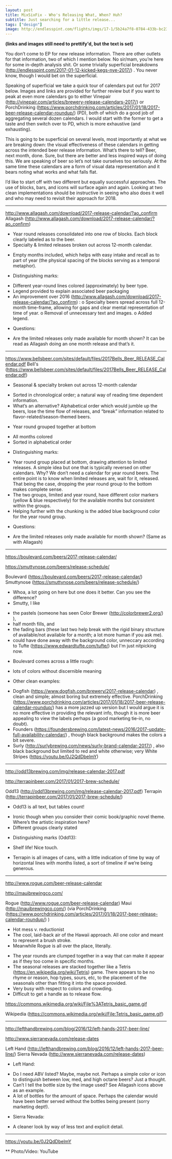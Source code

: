 ```yaml
---
layout: post
title: MixSixFix - Who's Releasing What, When? Huh?
subtitle: Just searching for a little release...
tags: ["design"]
image: http://endlesspint.com/flights/imgs/17-1/5b24a7f8-0784-433b-bc23-44355f7b8c18.jpg
---
```


**(links and images still need to prettify'd, but the text is set)**

You don’t come to EP for new release information. There are other outlets for that information, two of which I mention below. No sir/mam, you’re here for some in-depth analysis shit. Or some trivially superficial breakdowns (http://endlesspint.com/2017-01-12-kicked-kegs-nye-2017/) . You never know, though I would bet on the superficial.

Speaking of superficial we take a quick tour of calendars put out for 2017 below. Images and links are provided for further review but if you want to peak at even more calendars go to either Vinepair (http://vinepair.com/articles/brewery-release-calendars-2017/) or  PorchDrinking (https://www.porchdrinking.com/articles/2017/01/18/2017-beer-release-calendar-roundup/) (PD), both of which do a good job of aggregating several dozen calendars. I would start with the former to get a taste and then switch over to PD, which is more exhaustive (and exhausting).

This is going to be superficial on several levels, most importantly at what we are breaking down: the visual effectiveness of these calendars in getting across the intended beer release information. What’s there to tell? Beer, next month, done. Sure, but there are better and less inspired ways of doing this. We are speaking of beer so let’s not take ourselves too seriously. At the same time these calendars are a form of visual data representation and it bears noting what works and what falls flat.

I’d like to start off with two different but equally successful approaches. The use of blocks, bars, and icons will surface again and again. Looking at two clean implementations should be instructive in seeing who also does it well and who may need to revisit their approach for 2018.

* * *
http://www.allagash.com/download/2017-release-calendar/?ao_confirm
Allagash (http://www.allagash.com/download/2017-release-calendar/?ao_confirm)

* Year round releases consolidated into one row of blocks. Each block clearly labeled as to the beer.
* Specialty & limited releases broken out across 12-month calendar.
+ Empty months included, which helps with easy intake and recall as to part of year (the physical spacing of the blocks serving as a temporal metaphor).
* Distinguishing marks:
+ Different year-round lines colored (approximately) by beer type.
+ Legend provided to explain associated beer packaging
+ An improvement over 2016 (http://www.allagash.com/download/2017-release-calendar/?ao_confirm) :
o Specialty beers spread across full 12-month time-frame, allowing for gaps and clear mental representation of time of year.
o Removal of unnecessary text and images.
o Added legend.
* Questions:
+ Are the limited releases only made available for month shown? It can be read as Allagash doing an one month release and that’s it.

* * *
https://www.bellsbeer.com/sites/default/files/2017Bells_Beer_RELEASE_Calendar.pdf
Bell's (https://www.bellsbeer.com/sites/default/files/2017Bells_Beer_RELEASE_Calendar.pdf)

* Seasonal & specialty broken out across 12-month calendar
+ Sorted in chronological order; a natural way of reading time dependent information.
+ What’s an alternative? Alphabetical order which would jumble up the beers, lose the time flow of releases, and “break” information related to flavor-related/season-themed beers.
* Year round grouped together at bottom
+ All months colored
+ Sorted in alphabetical order
* Distinguishing marks:
+ Year round group placed at bottom, drawing attention to limited releases. A simple idea but one that is typically reversed on other calendars. Why? We don’t need a calendar for year round beers. The entire point is to know when limited releases are, wait for it, released. That being the case, dropping the year round group to the bottom makes complete sense.
+ The two groups, limited and year round, have different color markers (yellow & blue respectively) for the available months but consistent within the groups.
+ Helping further with the chunking is the added blue background color for the year round group.
* Questions:
+ Are the limited releases only made available for month shown? (Same as with Allagash)

* * *
https://boulevard.com/beers/2017-release-calendar/

https://smuttynose.com/beers/release-schedule/

Boulevard (https://boulevard.com/beers/2017-release-calendar/)
Smuttynose (https://smuttynose.com/beers/release-schedule/)
* Whoa, a lot going on here but one does it better. Can you see the difference?
* Smutty, I like
+ the pastels (someone has seen Color Brewer (http://colorbrewer2.org/) ),
+ half month fills, and
+ the fading bars (these last two help break with the rigid binary structure of available/not available for a month; a lot more human if you ask me).
+ could have done away with the background color, unneccary according to Tufte (https://www.edwardtufte.com/tufte/) but I'm just nitpicking now.
* Boulevard comes across a little rough:
+ lots of colors without discernible meaning
* Other clean examples:
+ Dogfish (https://www.dogfish.com/brewery/2017-release-calendar) , clean and simple; almost boring but extremely effective. PorchDrinking (https://www.porchdrinking.com/articles/2017/01/18/2017-beer-release-calendar-roundup/) has a more jazzed up version but I would argue it is no more effective in providing the relevant info, though it is more beer appealing to view the labels perhaps (a good marketing tie-in, no doubt).
+ Founders (https://foundersbrewing.com/latest-news/2016/2017-update-full-availability-calendar/) , though black background makes the colors a bit severe.
+ Surly (http://surlybrewing.com/news/surly-brand-calendar-2017/) , also black background but limited to red and white otherwise; very White Stripes (https://youtu.be/0J2QdDbelmY)

* * *
http://odd13brewing.com/img/release-calendar-2017.pdf

http://terrapinbeer.com/2017/01/2017-brew-schedule/

Odd13 (http://odd13brewing.com/img/release-calendar-2017.pdf)
Terrapin (http://terrapinbeer.com/2017/01/2017-brew-schedule/)
* Odd13 is all text, but tables count!
+ Ironic though when you consider their comic book/graphic novel theme. Where’s the artistic inspiration here?
+ Different groups clearly stated
* Distinguishing marks (Odd13):
+ Shelf life! Nice touch.
* Terrapin is all images of cans, with a little indication of time by way of horizontal lines with months listed, a sort of timeline if we’re being generous.

* * *
http://www.rogue.com/beer-release-calendar

http://mauibrewingco.com/

Rogue (http://www.rogue.com/beer-release-calendar)
Maui (http://mauibrewingco.com/)  (via PorchDrinking (https://www.porchdrinking.com/articles/2017/01/18/2017-beer-release-calendar-roundup/) )
* Hot mess v. reductionist
* The cool, laid-back air of the Hawaii approach. All one color and meant to represent a brush stroke.
* Meanwhile Rogue is all over the place, literally.
+ The year rounds are clumped together in a way that can make it appear as if they too come in specific months.
+ The seasonal releases are stacked together like a Tetris (https://en.wikipedia.org/wiki/Tetris) game. There appears to be no rhyme or reason, hop types, sours, etc, to the placement of the seasonals other than fitting it into the space provided.
+ Very busy with respect to colors and crowding.
+ Difficult to get a handle as to release flow.

https://commons.wikimedia.org/wiki/File%3ATetris_basic_game.gif


Wikipedia (https://commons.wikimedia.org/wiki/File:Tetris_basic_game.gif)
* * *
http://lefthandbrewing.com/blog/2016/12/left-hands-2017-beer-line/

http://www.sierranevada.com/release-dates

Left Hand (http://lefthandbrewing.com/blog/2016/12/left-hands-2017-beer-line/)
Sierra Nevada (http://www.sierranevada.com/release-dates)
* Left Hand:
+ Do I need ABV listed? Maybe, maybe not. Perhaps a simple color or icon to distinguish between low, med, and high octane beers? Just a thought.
+ Can’t I tell the bottle size by the image used? See Allagash icons above as an example.
+ A lot of bottles for the amount of space. Perhaps the calendar would have been better served without the bottles being present (sorry marketing dept!).
* Sierra Nevada:
+ A cleaner look by way of less text and explicit detail.


* * *

https://youtu.be/0J2QdDbelmY


** Photo/Video: YouTube
